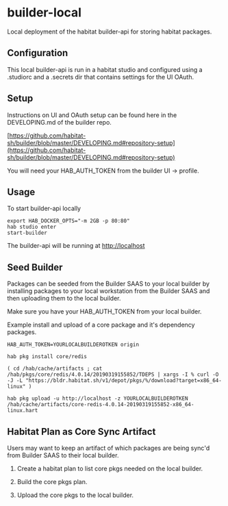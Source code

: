 # builder-local

Local deployment of the habitat builder-api for storing habitat packages.


## Configuration

This local builder-api is run in a habitat studio and configured using a .studiorc and a .secrets dir that contains settings for the UI OAuth.

## Setup

Instructions on UI and OAuth setup can be found here in the DEVELOPING.md of the builder repo.

[https://github.com/habitat-sh/builder/blob/master/DEVELOPING.md#repository-setup](https://github.com/habitat-sh/builder/blob/master/DEVELOPING.md#repository-setup)

You will need your HAB_AUTH_TOKEN from the builder UI -> profile.

## Usage

To start builder-api locally

```
export HAB_DOCKER_OPTS="-m 2GB -p 80:80"
hab studio enter
start-builder
```

The builder-api will be running at [http://localhost](http://localhost)

## Seed Builder

Packages can be seeded from the Builder SAAS to your local builder by installing packages to your local workstation from the Builder SAAS and then uploading them to the local builder.

Make sure you have your HAB_AUTH_TOKEN from your local builder.

Example install and upload of a core package and it's dependency packages.

```
HAB_AUTH_TOKEN=YOURLOCALBUILDEROTKEN origin

hab pkg install core/redis

( cd /hab/cache/artifacts ; cat /hab/pkgs/core/redis/4.0.14/20190319155852/TDEPS | xargs -I % curl -O -J -L "https://bldr.habitat.sh/v1/depot/pkgs/%/download?target=x86_64-linux" )

hab pkg upload -u http://localhost -z YOURLOCALBUILDEROTKEN /hab/cache/artifacts/core-redis-4.0.14-20190319155852-x86_64-linux.hart
```

## Habitat Plan as Core Sync Artifact

Users may want to keep an artifact of which packages are being sync'd from Builder SAAS to their local builder.

1. Create a habitat plan to list core pkgs needed on the local builder.

1. Build the core pkgs plan.

1. Upload the core pkgs to the local builder.
